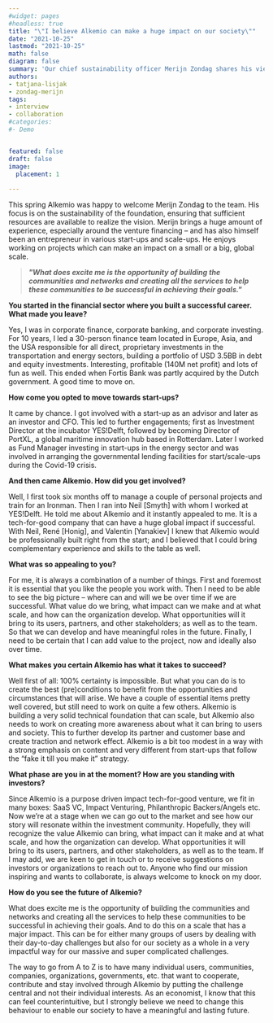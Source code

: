 ```yaml
---
#widget: pages
#headless: true
title: "\"I believe Alkemio can make a huge impact on our society\""
date: "2021-10-25"
lastmod: "2021-10-25"
math: false
diagram: false
summary: 'Our chief sustainability officer Merijn Zondag shares his view on the value and opportunities our platform can bring to its users, partners, stakeholders, and society.'
authors:
- tatjana-lisjak
- zondag-merijn
tags:
- interview
- collaboration
#categories:
#- Demo


featured: false
draft: false
image:
  placement: 1
  
---
```

This spring Alkemio was happy to welcome Merijn Zondag to the team. His focus is on the sustainability of the foundation, ensuring that sufficient resources are available to realize the vision. Merijn brings a huge amount of experience, especially around the venture financing – and has also himself been an entrepreneur in various start-ups and scale-ups. He enjoys working on projects which can make an impact on a small or a big, global scale.


>   
> **_"What does excite me is the opportunity of building the communities and networks and creating all the services to help these communities to be successful in achieving their goals."_**
> 

**You started in the financial sector where you built a successful career. What made you leave?**

Yes, I was in corporate finance, corporate banking, and corporate investing. For 10 years, I led a 30-person finance team located in Europe, Asia, and the USA responsible for all direct, proprietary investments in the transportation and energy sectors, building a portfolio of USD 3.5BB in debt and equity investments. Interesting, profitable (140M net profit) and lots of fun as well. This ended when Fortis Bank was partly acquired by the Dutch government. A good time to move on.

**How come you opted to move towards start-ups?**

It came by chance. I got involved with a start-up as an advisor and later as an investor and CFO. This led to further engagements; first as Investment Director at the incubator YES!Delft, followed by becoming Director of PortXL, a global maritime innovation hub based in Rotterdam. Later I worked as Fund Manager investing in start-ups in the energy sector and was involved in arranging the governmental lending facilities for start/scale-ups during the Covid-19 crisis.

**And then came Alkemio. How did you get involved?**

Well, I first took six months off to manage a couple of personal projects and train for an Ironman. Then I ran into Neil [Smyth] with whom I worked at YES!Delft. He told me about Alkemio and it instantly appealed to me. It is a tech-for-good company that can have a huge global impact if successful. With Neil, René [Honig], and Valentin [Yanakiev] I knew that Alkemio would be professionally built right from the start; and I believed that I could bring complementary experience and skills to the table as well.

**What was so appealing to you?**

For me, it is always a combination of a number of things. First and foremost it is essential that you like the people you work with. Then I need to be able to see the big picture – where can and will we be over time if we are successful. What value do we bring, what impact can we make and at what scale, and how can the organization develop. What opportunities will it bring to its users, partners, and other stakeholders; as well as to the team. So that we can develop and have meaningful roles in the future. Finally, I need to be certain that I can add value to the project, now and ideally also over time.

**What makes you certain Alkemio has what it takes to succeed?**

Well first of all: 100% certainty is impossible. But what you can do is to create the best (pre)conditions to benefit from the opportunities and circumstances that will arise. We have a couple of essential items pretty well covered, but still need to work on quite a few others. Alkemio is building a very solid technical foundation that can scale, but Alkemio also needs to work on creating more awareness about what it can bring to users and society. This to further develop its partner and customer base and create traction and network effect. Alkemio is a bit too modest in a way with a strong emphasis on content and very different from start-ups that follow the “fake it till you make it” strategy.

**What phase are you in at the moment? How are you standing with investors?**

Since Alkemio is a purpose driven impact tech-for-good venture, we fit in many boxes: SaaS VC, Impact Venturing, Philanthropic Backers/Angels etc. Now we’re at a stage when we can go out to the market and see how our story will resonate within the investment community. Hopefully, they will recognize the value Alkemio can bring, what impact can it make and at what scale, and how the organization can develop. What opportunities it will bring to its users, partners, and other stakeholders, as well as to the team. If I may add, we are keen to get in touch or to receive suggestions on investors or organizations to reach out to. Anyone who find our mission inspiring and wants to collaborate, is always welcome to knock on my door. 
 
**How do you see the future of Alkemio?**

What does excite me is the opportunity of building the communities and networks and creating all the services to help these communities to be successful in achieving their goals. And to do this on a scale that has a major impact. This can be for either many groups of users by dealing with their day-to-day challenges but also for our society as a whole in a very impactful way for our massive and super complicated challenges. 


The way to go from A to Z is to have many individual users, communities, companies, organizations, governments, etc. that want to cooperate, contribute and stay involved through Alkemio by putting the challenge central and not their individual interests. As an economist, I know that this can feel counterintuitive, but I strongly believe we need to change this behaviour to enable our society to have a meaningful and lasting future.

